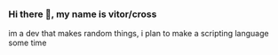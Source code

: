 ### Hi there 👋, my name is vitor/cross
im a dev that makes random things, i plan to make a scripting language some time
